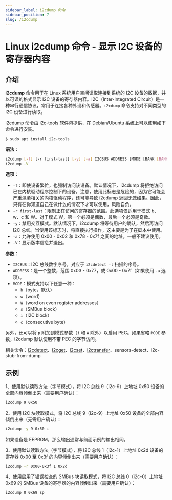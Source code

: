 ```yaml
---
sidebar_label: i2cdump 命令
sidebar_position: 7
slug: /i2cdump
---
```


# Linux i2cdump 命令 - 显示 I2C 设备的寄存器内容



## 介绍

**i2cdump** 命令用于在 Linux 系统用户空间读取连接到系统的 I2C 设备的数据，并以可读的格式显示 I2C 设备的寄存器内容。I2C（Inter-Integrated Circuit）是一种串行通信协议，常用于连接各种外设和传感器。`i2cdump` 命令支持对不同类型的 I2C 设备进行读取。

i2cdump 命令由 i2c-tools 软件包提供，在 Debian/Ubuntu 系统上可以使用如下命令进行安装。

```bash
$ sudo apt install i2c-tools
```

**语法**：

```bash
i2cdump [-f] [-r first-last] [-y] [-a] I2CBUS ADDRESS [MODE [BANK [BANKREG]]]
i2cdump -V
```

**选项**：

- `-f`：即使设备繁忙，也强制访问该设备。默认情况下，i2cdump 将拒绝访问已在内核驱动程序控制下的设备。注意，使用此标志是危险的，因为它可能会严重混淆相关的内核驱动程序，还可能导致 i2cdump 返回无效结果。因此，只有在你知道自己在做什么的情况下才可以使用，风险自负。
- `-r first-last`：限制正在访问的寄存器的范围。此选项仅适用于模式 b、w、c 和 W。对于模式 W，第一个必须是偶数，最后一个必须是奇数。
- `-y`：禁用交互模式。默认情况下，i2cdump 将等待用户的确认，然后再访问 I2C 总线。当使用该标志时，将直接执行操作，这主要是为了在脚本中使用。
- `-a`：允许使用 0x00 - 0x02 和 0x78 - 0x7f 之间的地址。一般不建议使用。
- `-V`：显示版本信息并退出。

**参数**：

- `I2CBUS`：I2C 总线数字序号，对应于 `i2cdetect -l` 扫描的序号。
- `ADDRESS`：是一个整数，范围 0x03 - 0x77，或 0x00 - 0x7f（如果使用 `-a` 选项）。
- `MODE`：模式支持以下任意一种：
  - `b`（byte，默认）
  - `w`（word）
  - `W`（word on even register addresses）
  - `s`（SMBus block）
  - `i`（I2C block）
  - `c`（consecutive byte）

另外，还可以将 `p` 附加到模式参数（`i` 和 `W` 除外）以启用 PEC。如果省略 `MODE` 参数，i2cdump 默认使用不带 PEC 的字节访问。

相关命令：[i2cdetect](/linux-command/i2cdetect/)、[i2cget](/linux-command/i2cget/)、[i2cset](/linux-command/i2cset/)、[i2ctransfer](/linux-command/i2ctransfer/)、sensors-detect、i2c-stub-from-dump



## 示例

1、使用默认读取方法（字节模式），将 I2C 总线 9（i2c-9）上地址 0x50 设备的全部内容倾倒出来（需要用户确认）：

```bash
i2cdump 9 0x50
```

2、使用 I2C 块读取模式，将 I2C 总线 9（i2c-9）上地址 0x50 设备的全部内容倾倒出来（无需用户确认）：

```bash
i2cdump -y 9 0x50 i
```

如果设备是 EEPROM，那么输出通常与前面示例的输出相同。

3、使用默认读取方法（字节模式），将 I2C 总线 1（i2c-1）上地址 0x2d 设备的寄存器 0x00 至 0x3f 的内容倾倒出来（需要用户确认）：

```bash
i2cdump -r 0x00-0x3f 1 0x2d
```

4、使用启用了错误检查的 SMBus 块读取模式，将 I2C 总线 0（i2c-0）上地址 0x69 的 SMBus 设备的寄存器的内容倾倒出来（需要用户确认）：

```bash
i2cdump 0 0x69 sp
```

